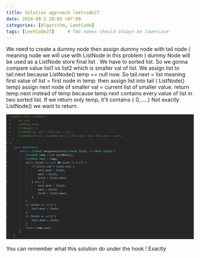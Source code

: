 ```yaml
---
title: Solution approach leetcode27
date: 2024-08-2 20:05 +07:00
categories: [Algorithm, LeetCode]
tags: [LeetCode27]     # TAG names should always be lowercase
---
```

We need to create a dummy node then assign dummy node with tail node ( meaning node we will use with ListNode in this problem ) dummy Node will be used as a ListNode store final list .
We have to sorted list. So we gonna compare value list1 vs list2 which is smaller val of list.
We assign list to tail.next because ListNode() temp == null now. So tail.next = list meaning first value of list = first node in temp.
then assign list into tail ( ListNode() temp)
assign  next node of smaller val = current list of smaller value.
return temp.next instead of temp because temp.next contains every value of list in two sorted list. 
If we return only temp, it'll contains { 0,.....} Not exactly ListNode() we want to return.

![hinh-anh](/assets/img/Screenshot_55.jpg)

You can remember what this solution do under the hook ! Exactly
